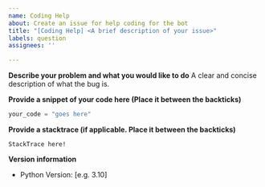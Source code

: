 ```yaml
---
name: Coding Help
about: Create an issue for help coding for the bot
title: "[Coding Help] <A brief description of your issue>"
labels: question
assignees: ''

---
```


**Describe your problem and what you would like to do**
A clear and concise description of what the bug is.

**Provide a snippet of your code here (Place it between the backticks)**
```py
your_code = "goes here"
```

**Provide a stacktrace (if applicable. Place it between the backticks)**
```
StackTrace here!
```


**Version information**
 - Python Version: [e.g. 3.10]
